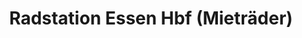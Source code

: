 ---
title: "Radstation Essen Hbf (Mieträder)"
url: /essen/radstation-essen-hbf-mietraeder/
shop: Mieten
---